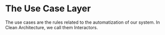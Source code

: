 # The Use Case Layer

The use cases are the rules related to the automatization of our system. 
In Clean Architecture, we call them Interactors.